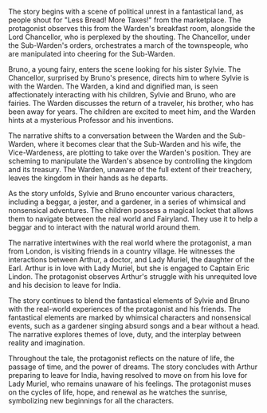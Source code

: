 The story begins with a scene of political unrest in a fantastical land, as people shout for "Less Bread! More Taxes!" from the marketplace. The protagonist observes this from the Warden's breakfast room, alongside the Lord Chancellor, who is perplexed by the shouting. The Chancellor, under the Sub-Warden's orders, orchestrates a march of the townspeople, who are manipulated into cheering for the Sub-Warden.

Bruno, a young fairy, enters the scene looking for his sister Sylvie. The Chancellor, surprised by Bruno's presence, directs him to where Sylvie is with the Warden. The Warden, a kind and dignified man, is seen affectionately interacting with his children, Sylvie and Bruno, who are fairies. The Warden discusses the return of a traveler, his brother, who has been away for years. The children are excited to meet him, and the Warden hints at a mysterious Professor and his inventions.

The narrative shifts to a conversation between the Warden and the Sub-Warden, where it becomes clear that the Sub-Warden and his wife, the Vice-Wardeness, are plotting to take over the Warden's position. They are scheming to manipulate the Warden's absence by controlling the kingdom and its treasury. The Warden, unaware of the full extent of their treachery, leaves the kingdom in their hands as he departs.

As the story unfolds, Sylvie and Bruno encounter various characters, including a beggar, a jester, and a gardener, in a series of whimsical and nonsensical adventures. The children possess a magical locket that allows them to navigate between the real world and Fairyland. They use it to help a beggar and to interact with the natural world around them.

The narrative intertwines with the real world where the protagonist, a man from London, is visiting friends in a country village. He witnesses the interactions between Arthur, a doctor, and Lady Muriel, the daughter of the Earl. Arthur is in love with Lady Muriel, but she is engaged to Captain Eric Lindon. The protagonist observes Arthur's struggle with his unrequited love and his decision to leave for India.

The story continues to blend the fantastical elements of Sylvie and Bruno with the real-world experiences of the protagonist and his friends. The fantastical elements are marked by whimsical characters and nonsensical events, such as a gardener singing absurd songs and a bear without a head. The narrative explores themes of love, duty, and the interplay between reality and imagination.

Throughout the tale, the protagonist reflects on the nature of life, the passage of time, and the power of dreams. The story concludes with Arthur preparing to leave for India, having resolved to move on from his love for Lady Muriel, who remains unaware of his feelings. The protagonist muses on the cycles of life, hope, and renewal as he watches the sunrise, symbolizing new beginnings for all the characters.